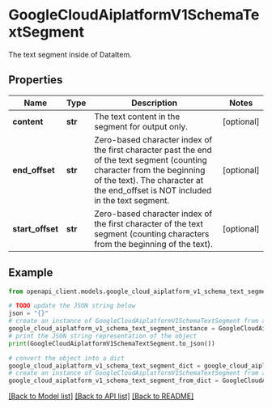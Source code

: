 # GoogleCloudAiplatformV1SchemaTextSegment

The text segment inside of DataItem.

## Properties

Name | Type | Description | Notes
------------ | ------------- | ------------- | -------------
**content** | **str** | The text content in the segment for output only. | [optional] 
**end_offset** | **str** | Zero-based character index of the first character past the end of the text segment (counting character from the beginning of the text). The character at the end_offset is NOT included in the text segment. | [optional] 
**start_offset** | **str** | Zero-based character index of the first character of the text segment (counting characters from the beginning of the text). | [optional] 

## Example

```python
from openapi_client.models.google_cloud_aiplatform_v1_schema_text_segment import GoogleCloudAiplatformV1SchemaTextSegment

# TODO update the JSON string below
json = "{}"
# create an instance of GoogleCloudAiplatformV1SchemaTextSegment from a JSON string
google_cloud_aiplatform_v1_schema_text_segment_instance = GoogleCloudAiplatformV1SchemaTextSegment.from_json(json)
# print the JSON string representation of the object
print(GoogleCloudAiplatformV1SchemaTextSegment.to_json())

# convert the object into a dict
google_cloud_aiplatform_v1_schema_text_segment_dict = google_cloud_aiplatform_v1_schema_text_segment_instance.to_dict()
# create an instance of GoogleCloudAiplatformV1SchemaTextSegment from a dict
google_cloud_aiplatform_v1_schema_text_segment_from_dict = GoogleCloudAiplatformV1SchemaTextSegment.from_dict(google_cloud_aiplatform_v1_schema_text_segment_dict)
```
[[Back to Model list]](../README.md#documentation-for-models) [[Back to API list]](../README.md#documentation-for-api-endpoints) [[Back to README]](../README.md)


